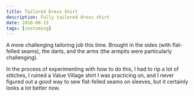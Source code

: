 ```yaml
---
title: Tailored Dress Shirt
description: Fully tailored dress shirt
date: 2016-08-15
tags: [costuming]
---
```

A more challenging tailoring job this time. Brought in the sides (with flat-felled seams), the darts, and the arms (the armpits were particularly challenging).

In the process of experimenting with how to do this, I had to rip a lot of stitches, I ruined a Value Village shirt I was practicing on, and I never figured out a good way to sew flat-felled seams on sleeves, but it certainly looks a lot better now.